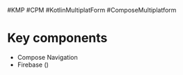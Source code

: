 #KMP #CPM #KotlinMultiplatForm #ComposeMultiplatform
# Key components
- Compose Navigation 
- Firebase ()